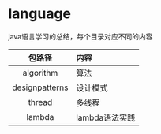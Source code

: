 # language
java语言学习的总结，每个目录对应不同的内容

| 包路径 | 内容      |
|:--------:| :-------------|
| algorithm | 算法 |
|  designpatterns  |设计模式|
| thread | 多线程 |
| lambda | lambda语法实践 |
